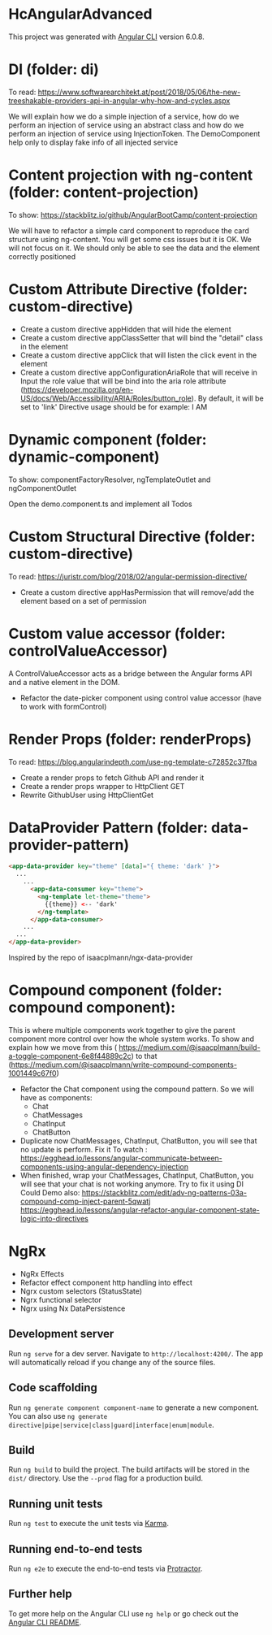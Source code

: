# HcAngularAdvanced

This project was generated with [Angular CLI](https://github.com/angular/angular-cli) version 6.0.8.

# DI (folder: di)

To read: https://www.softwarearchitekt.at/post/2018/05/06/the-new-treeshakable-providers-api-in-angular-why-how-and-cycles.aspx

We will explain how we do a simple injection of a service, how do we perform an injection of service using an abstract class and how do we perform an injection of
service using InjectionToken. The DemoComponent help only to display fake info of all injected service

# Content projection with ng-content (folder: content-projection)

To show: https://stackblitz.io/github/AngularBootCamp/content-projection

We will have to refactor a simple card component to reproduce the card structure using ng-content.
You will get some css issues but it is OK. We will not focus on it. We should only be able to see the data
and the element correctly positioned

# Custom Attribute Directive (folder: custom-directive)

* Create a custom directive appHidden that will hide the element
* Create a custom directive appClassSetter that will bind the "detail" class in the element
* Create a custom directive appClick that will listen the click event in the element
* Create a custom directive appConfigurationAriaRole that will receive in Input the role value that will be bind into the aria role attribute
  (https://developer.mozilla.org/en-US/docs/Web/Accessibility/ARIA/Roles/button_role). By default, it will be set to 'link'
  Directive usage should be for example: <span appConfigurationAriaRole="button">I AM</span>

# Dynamic component (folder: dynamic-component)

To show: componentFactoryResolver, ngTemplateOutlet and ngComponentOutlet

Open the demo.component.ts and implement all Todos

# Custom Structural Directive (folder: custom-directive)

To read: https://juristr.com/blog/2018/02/angular-permission-directive/

* Create a custom directive appHasPermission that will remove/add the element based on a set of permission

# Custom value accessor (folder: controlValueAccessor)

A ControlValueAccessor acts as a bridge between the Angular forms API and a native element in the DOM.

* Refactor the date-picker component using control value accessor (have to work with formControl)


# Render Props (folder: renderProps)

To read: https://blog.angularindepth.com/use-ng-template-c72852c37fba

* Create a render props to fetch Github API and render it
* Create a render props wrapper to HttpClient GET
* Rewrite GithubUser using HttpClientGet

# DataProvider Pattern  (folder: data-provider-pattern)

```html
<app-data-provider key="theme" [data]="{ theme: 'dark' }">
  ...
    ...
      <app-data-consumer key="theme">
        <ng-template let-theme="theme">
          {{theme}} <-- 'dark'
        </ng-template>
      </app-data-consumer>
    ...
  ...
</app-data-provider>

```
Inspired by the repo of isaacplmann/ngx-data-provider

# Compound component (folder: compound component): 

This is where multiple components work together to give the parent component more control over how the whole system works.
To show and explain how we move from this ( https://medium.com/@isaacplmann/build-a-toggle-component-6e8f44889c2c) to that (https://medium.com/@isaacplmann/write-compound-components-1001449c67f0)

- Refactor the Chat component using the compound pattern. So we will have as components:
  - Chat
  - ChatMessages
  - ChatInput
  - ChatButton
- Duplicate now ChatMessages, ChatInput, ChatButton, you will see that no update is perform. Fix it
  To watch : https://egghead.io/lessons/angular-communicate-between-components-using-angular-dependency-injection
- When finished, wrap your ChatMessages, ChatInput, ChatButton, you will see that your chat is not working anymore.
  Try to fix it using DI
  Could Demo also: https://stackblitz.com/edit/adv-ng-patterns-03a-compound-comp-inject-parent-5qwatj
  https://egghead.io/lessons/angular-refactor-angular-component-state-logic-into-directives
  


# NgRx

* NgRx Effects
* Refactor effect component http handling into effect
* Ngrx custom selectors (StatusState)
* Ngrx functional selector
* Ngrx using Nx DataPersistence

## Development server

Run `ng serve` for a dev server. Navigate to `http://localhost:4200/`. The app will automatically reload if you change any of the source files.

## Code scaffolding

Run `ng generate component component-name` to generate a new component. You can also use `ng generate directive|pipe|service|class|guard|interface|enum|module`.

## Build

Run `ng build` to build the project. The build artifacts will be stored in the `dist/` directory. Use the `--prod` flag for a production build.

## Running unit tests

Run `ng test` to execute the unit tests via [Karma](https://karma-runner.github.io).

## Running end-to-end tests

Run `ng e2e` to execute the end-to-end tests via [Protractor](http://www.protractortest.org/).

## Further help

To get more help on the Angular CLI use `ng help` or go check out the [Angular CLI README](https://github.com/angular/angular-cli/blob/master/README.md).
